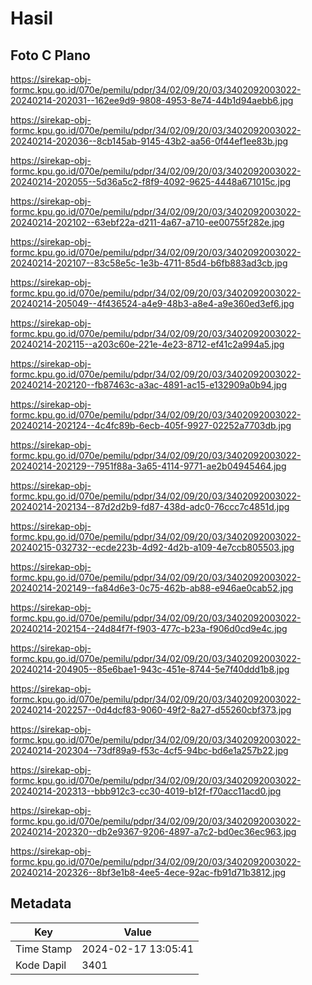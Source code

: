 # Hasil

## Foto C Plano

https://sirekap-obj-formc.kpu.go.id/070e/pemilu/pdpr/34/02/09/20/03/3402092003022-20240214-202031--162ee9d9-9808-4953-8e74-44b1d94aebb6.jpg

https://sirekap-obj-formc.kpu.go.id/070e/pemilu/pdpr/34/02/09/20/03/3402092003022-20240214-202036--8cb145ab-9145-43b2-aa56-0f44ef1ee83b.jpg

https://sirekap-obj-formc.kpu.go.id/070e/pemilu/pdpr/34/02/09/20/03/3402092003022-20240214-202055--5d36a5c2-f8f9-4092-9625-4448a671015c.jpg

https://sirekap-obj-formc.kpu.go.id/070e/pemilu/pdpr/34/02/09/20/03/3402092003022-20240214-202102--63ebf22a-d211-4a67-a710-ee00755f282e.jpg

https://sirekap-obj-formc.kpu.go.id/070e/pemilu/pdpr/34/02/09/20/03/3402092003022-20240214-202107--83c58e5c-1e3b-4711-85d4-b6fb883ad3cb.jpg

https://sirekap-obj-formc.kpu.go.id/070e/pemilu/pdpr/34/02/09/20/03/3402092003022-20240214-205049--4f436524-a4e9-48b3-a8e4-a9e360ed3ef6.jpg

https://sirekap-obj-formc.kpu.go.id/070e/pemilu/pdpr/34/02/09/20/03/3402092003022-20240214-202115--a203c60e-221e-4e23-8712-ef41c2a994a5.jpg

https://sirekap-obj-formc.kpu.go.id/070e/pemilu/pdpr/34/02/09/20/03/3402092003022-20240214-202120--fb87463c-a3ac-4891-ac15-e132909a0b94.jpg

https://sirekap-obj-formc.kpu.go.id/070e/pemilu/pdpr/34/02/09/20/03/3402092003022-20240214-202124--4c4fc89b-6ecb-405f-9927-02252a7703db.jpg

https://sirekap-obj-formc.kpu.go.id/070e/pemilu/pdpr/34/02/09/20/03/3402092003022-20240214-202129--7951f88a-3a65-4114-9771-ae2b04945464.jpg

https://sirekap-obj-formc.kpu.go.id/070e/pemilu/pdpr/34/02/09/20/03/3402092003022-20240214-202134--87d2d2b9-fd87-438d-adc0-76ccc7c4851d.jpg

https://sirekap-obj-formc.kpu.go.id/070e/pemilu/pdpr/34/02/09/20/03/3402092003022-20240215-032732--ecde223b-4d92-4d2b-a109-4e7ccb805503.jpg

https://sirekap-obj-formc.kpu.go.id/070e/pemilu/pdpr/34/02/09/20/03/3402092003022-20240214-202149--fa84d6e3-0c75-462b-ab88-e946ae0cab52.jpg

https://sirekap-obj-formc.kpu.go.id/070e/pemilu/pdpr/34/02/09/20/03/3402092003022-20240214-202154--24d84f7f-f903-477c-b23a-f906d0cd9e4c.jpg

https://sirekap-obj-formc.kpu.go.id/070e/pemilu/pdpr/34/02/09/20/03/3402092003022-20240214-204905--85e6bae1-943c-451e-8744-5e7f40ddd1b8.jpg

https://sirekap-obj-formc.kpu.go.id/070e/pemilu/pdpr/34/02/09/20/03/3402092003022-20240214-202257--0d4dcf83-9060-49f2-8a27-d55260cbf373.jpg

https://sirekap-obj-formc.kpu.go.id/070e/pemilu/pdpr/34/02/09/20/03/3402092003022-20240214-202304--73df89a9-f53c-4cf5-94bc-bd6e1a257b22.jpg

https://sirekap-obj-formc.kpu.go.id/070e/pemilu/pdpr/34/02/09/20/03/3402092003022-20240214-202313--bbb912c3-cc30-4019-b12f-f70acc11acd0.jpg

https://sirekap-obj-formc.kpu.go.id/070e/pemilu/pdpr/34/02/09/20/03/3402092003022-20240214-202320--db2e9367-9206-4897-a7c2-bd0ec36ec963.jpg

https://sirekap-obj-formc.kpu.go.id/070e/pemilu/pdpr/34/02/09/20/03/3402092003022-20240214-202326--8bf3e1b8-4ee5-4ece-92ac-fb91d71b3812.jpg


## Metadata

| Key        | Value               |
| ---------- | ------------------- |
| Time Stamp | 2024-02-17 13:05:41 |
| Kode Dapil | 3401                |



